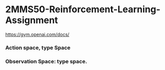 # 2MMS50-Reinforcement-Learning-Assignment

https://gym.openai.com/docs/


### Action space, type Space



### Observation Space: type space.
